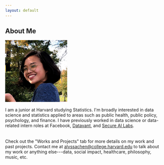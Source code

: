 ```yaml
---
layout: default
---
```

<!-- <a href = "" target = "_blank"> </a> -->
## About Me

<img class="profile-picture" src="profpics/2b.jpg" style="width:200px;height:200px;">

I am a junior at Harvard studying Statistics. I'm broadly interested in data science and statistics applied to areas such as public health, public policy, psychology, and finance. I have previously worked in data science or data-related intern roles at Facebook, [Datavant](https://datavant.com/), and <a href = "https://secureailabs.com/" target = "_blank">Secure AI Labs</a>.  
<br><br>
Check out the "Works and Projects" tab for more details on my work and past projects. Contact me at [alyssachen@college.harvard.edu](mailto:alyssachen@college.harvard.edu) to talk about my work or anything else---data, social impact, healthcare, philosophy, music, etc. 


<!-- ## Typography

steam: https://iop.harvard.edu/get-involved/steam
the opportunity project: https://opportunity.census.gov/sprints/

This is a [link](http://google.com). Something *italics* and something **bold**.

Here is a table

Year | Award | Category
-----|-------|--------
2014 | Emmy  | Won Outstanding Lead Actor in a miniseries or a movie
2015 | BAFTA | Nominated for Best Leading Actor for Sherlock
2014 | Satellite | Won Best Actor miniseries or television film

Here is a horizontal rule

---

Here is a blockquote

> To a great mind, nothing is little

## References

* Foo Bar: Head of Department, Placeholder Names, Lorem
* John Doe: Associate Professor, Department of Computer Science, Ipsum


-->
